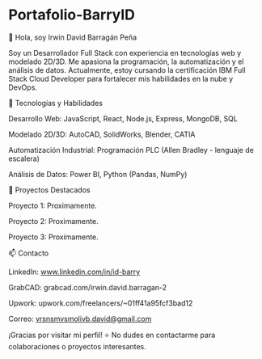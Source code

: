 # Portafolio-BarryID
👋 Hola, soy Irwin David Barragán Peña

Soy un Desarrollador Full Stack con experiencia en tecnologías web y modelado 2D/3D. Me apasiona la programación, la automatización y el análisis de datos. Actualmente, estoy cursando la certificación IBM Full Stack Cloud Developer para fortalecer mis habilidades en la nube y DevOps.

🚀 Tecnologías y Habilidades

Desarrollo Web: JavaScript, React, Node.js, Express, MongoDB, SQL

Modelado 2D/3D: AutoCAD, SolidWorks, Blender, CATIA

Automatización Industrial: Programación PLC (Allen Bradley - lenguaje de escalera)

Análisis de Datos: Power BI, Python (Pandas, NumPy)

📌 Proyectos Destacados

Proyecto 1: Proximamente.

Proyecto 2: Proximamente.

Proyecto 3: Proximamente.

📫 Contacto

LinkedIn: www.linkedin.com/in/id-barry

GrabCAD: grabcad.com/irwin.david.barragan-2

Upwork: upwork.com/freelancers/~01ff41a95fcf3bad12

Correo: vrsnsmvsmolivb.david@gmail.com

¡Gracias por visitar mi perfil! ⭐ No dudes en contactarme para colaboraciones o proyectos interesantes.
